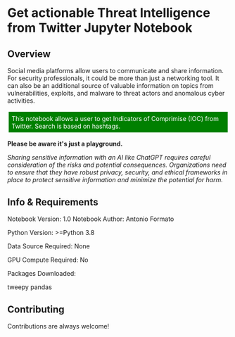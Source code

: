 # Get actionable Threat Intelligence from Twitter Jupyter Notebook

## Overview

Social media platforms allow users to communicate and share information. For security professionals, it could be more than just a networking tool. It can also be an additional source of valuable information on topics from vulnerabilities, exploits, and malware to threat actors and anomalous cyber activities. 

<p style="border: solid; padding: 5pt; color: white; background-color: Green">
This notebook allows a user to get Indicators of Comprimise (IOC) from Twitter. Search is based on hashtags.
</p>

**Please be aware it's just a playground.**

*Sharing sensitive information with an AI like ChatGPT requires careful consideration of the risks and potential consequences. Organizations need to ensure that they have robust privacy, security, and ethical frameworks in place to protect sensitive information and minimize the potential for harm.*

## Info & Requirements
Notebook Version: 1.0
Notebook Author: Antonio Formato

Python Version: >=Python 3.8

Data Source Required: None

GPU Compute Required: No

Packages Downloaded:

tweepy
pandas


## Contributing

Contributions are always welcome!
